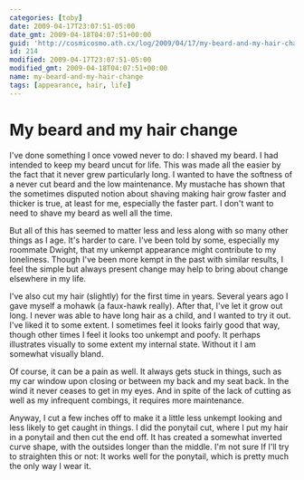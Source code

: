 ```yaml
---
categories: [toby]
date: 2009-04-17T23:07:51-05:00
date_gmt: 2009-04-18T04:07:51+00:00
guid: 'http://cosmicosmo.ath.cx/log/2009/04/17/my-beard-and-my-hair-change/'
id: 214
modified: 2009-04-17T23:07:51-05:00
modified_gmt: 2009-04-18T04:07:51+00:00
name: my-beard-and-my-hair-change
tags: [appearance, hair, life]
---
```


My beard and my hair change
===========================

I've done something I once vowed never to do:  I shaved my beard.  I had intended to keep my beard uncut for life.  This was made all the easier by the fact that it never grew particularly long.  I wanted to have the softness of a never cut beard and the low maintenance.  My mustache has shown that the sometimes disputed notion about shaving making hair grow faster and thicker is true, at least for me, especially the faster part.  I don't want to need to shave my beard as well all the time.

But all of this has seemed to matter less and less along with so many other things as I age.  It's harder to care.  I've been told by some, especially my roommate Dwight, that my unkempt appearance might contribute to my loneliness.  Though I've been more kempt in the past with similar results, I feel the simple but always present change may help to bring about change elsewhere in my life.

I've also cut my hair (slightly) for the first time in years.  Several years ago I gave myself a mohawk (a faux-hawk really).  After that, I've let it grow out long.  I never was able to have long hair as a child, and I wanted to try it out.  I've liked it to some extent.  I sometimes feel it looks fairly good that way, though other times I feel it looks too unkempt and poofy.  It perhaps illustrates visually to some extent my internal state.  Without it I am somewhat visually bland.

Of course, it can be a pain as well.  It always gets stuck in things, such as my car window upon closing or between my back and my seat back.  In the wind it never ceases to get in my eyes.  And in spite of the lack of cutting as well as my infrequent combings, it requires more maintenance.

Anyway, I cut a few inches off to make it a little less unkempt looking and less likely to get caught in things.  I did the ponytail cut, where I put my hair in a ponytail and then cut the end off.  It has created a somewhat inverted curve shape, with the outsides longer than the middle.  I'm not sure If I'll try to straighten this or not:  It works well for the ponytail, which is pretty much the only way I wear it.
